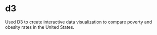# d3

Used D3 to create interactive data visualization to compare poverty and obesity rates in the United States. 

